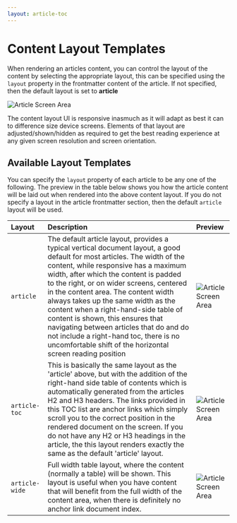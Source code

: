 ```yaml
---
layout: article-toc
---
```

# Content Layout Templates 

When rendering an articles content, you can control the layout of the content by selecting the appropriate 
layout, this can be specified using the `layout` property in the frontmatter content of the article.  If 
not specified, then the default layout is set to **article**

![Article Screen Area]( {{BASE_PATH}}/content/hdocbook/images/article-area.png )

The content layout UI is responsive inasmuch as it will adapt as best it can to difference size device screens. Elements of that layout are adjusted/shown/hidden as required to get the best reading experience at any given screen resolution and screen orientation. 

## Available Layout Templates

You can specify the `layout` property of each article to be any one of the following. The preview in the table below shows you how the article content will be laid out when rendered into the above content layout.  If you do not specify a layout in the article frontmatter section, then the default `article` layout will be used. 

|Layout|Description|Preview|
|:---|:---|:---|
|<span style="white-space:nowrap;">`article`</span>|The default article layout, provides a typical vertical document layout, a good default for most articles.  The width of the content, while responsive has a maximum width, after which the content is padded to the right, or on wider screens, centered in the content area.  The content width always takes up the same width as the content when a right-hand-side table of content is shown, this ensures that navigating between articles that do and do not include a right-hand toc, there is no uncomfortable shift of the horizontal screen reading position|![Article Screen Area]( {{BASE_PATH}}/content/hdocbook/images/article_1.png)|
|<span style="white-space:nowrap;">`article-toc`</span>|This is basically the same layout as the 'article' above, but with the addition of the right-hand side table of contents which is automatically generated from the articles H2 and H3 headers.  The links provided in this TOC list are anchor links which simply scroll you to the correct position in the rendered document on the screen.  If you do not have any H2 or H3 headings in the article, the this layout renders exactly the same as the default 'article' layout.|![Article Screen Area]( {{BASE_PATH}}/content/hdocbook/images/article-toc_1.png )|
|<span style="white-space:nowrap;">`article-wide`<span>|Full width table layout, where the content (normally a table) will be shown. This layout is useful when you have content that will benefit from the full width of the content area, when there is definitely no anchor link document index.|![Article Screen Area]( {{BASE_PATH}}/content/hdocbook/images/article-wide_1.png ) |